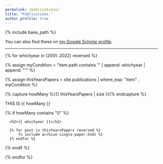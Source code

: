 ```yaml
---
permalink: /publications/
title: "Publications."
author_profile: true
---
```


{% include base_path %}

You can also find these on <a href="https://scholar.google.com/citations?user=IGApvF0AAAAJ&hl=en">my Google Scholar profile</a>.

<hr>

{% for whichyear in (2001..2022) reversed %}
  
   {% assign myCondition = "item.path contains '" | append: whichyear | append: "'" %}  
  
   {% assign thisYearsPapers = site.publications | where_exp: "item" , myCondition %}
  
   {% capture howMany %}{{ thisYearsPapers | size }}{% endcapture %}
   
   THIS IS {{ howMany }}
   
   {% if howMany contains "0" %}
   
      <h2>{{ whichyear }}</h2>
     
      {% for post in thisYearsPapers reversed %}
          {% include archive-single-paper.html %}
      {% endfor %}

   {% endif %}
   
{% endfor %}



